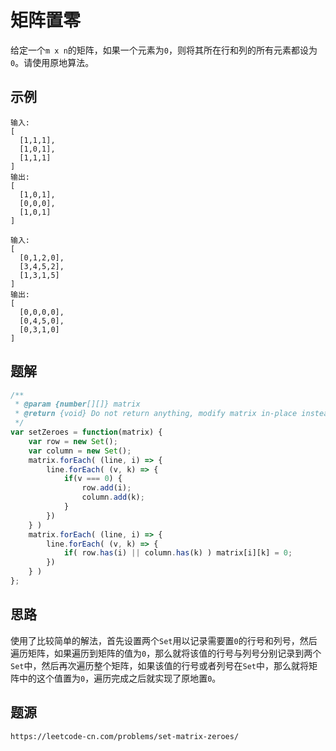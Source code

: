 # 矩阵置零
给定一个`m x n`的矩阵，如果一个元素为`0`，则将其所在行和列的所有元素都设为`0`。请使用原地算法。

## 示例

```
输入: 
[
  [1,1,1],
  [1,0,1],
  [1,1,1]
]
输出: 
[
  [1,0,1],
  [0,0,0],
  [1,0,1]
]
```
```
输入: 
[
  [0,1,2,0],
  [3,4,5,2],
  [1,3,1,5]
]
输出: 
[
  [0,0,0,0],
  [0,4,5,0],
  [0,3,1,0]
]

```

## 题解

```javascript
/**
 * @param {number[][]} matrix
 * @return {void} Do not return anything, modify matrix in-place instead.
 */
var setZeroes = function(matrix) {
    var row = new Set();
    var column = new Set();
    matrix.forEach( (line, i) => {
        line.forEach( (v, k) => {
            if(v === 0) {
                row.add(i);
                column.add(k);
            }
        })
    } )
    matrix.forEach( (line, i) => {
        line.forEach( (v, k) => {
            if( row.has(i) || column.has(k) ) matrix[i][k] = 0;
        })
    } )
};
```


## 思路
使用了比较简单的解法，首先设置两个`Set`用以记录需要置`0`的行号和列号，然后遍历矩阵，如果遍历到矩阵的值为`0`，那么就将该值的行号与列号分别记录到两个`Set`中，然后再次遍历整个矩阵，如果该值的行号或者列号在`Set`中，那么就将矩阵中的这个值置为`0`，遍历完成之后就实现了原地置`0`。
 


## 题源

```
https://leetcode-cn.com/problems/set-matrix-zeroes/
```
